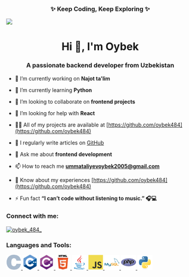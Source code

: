 <h3 align="center">✨ Keep Coding, Keep Exploring ✨</h3>
<img src="https://media.giphy.com/media/hvRJCLFzcasrR4ia7z/giphy.gif" width="80px">
</p>
<h1 align="center">Hi 👋, I'm Oybek</h1>
<h3 align="center">A passionate backend developer from Uzbekistan</h3>

- 🔭 I’m currently working on **Najot ta'lim**

- 🌱 I’m currently learning **Python**

- 👯 I’m looking to collaborate on **frontend projects**

- 🤝 I’m looking for help with **React**

- 👨‍💻 All of my projects are available at [https://github.com/oybek484](https://github.com/oybek484)

- 📝 I regularly write articles on [GitHub](GitHub)

- 💬 Ask me about **frontend development**

- 📫 How to reach me **ummataliyevoybek2005@gmail.com**

- 📄 Know about my experiences [https://github.com/oybek484](https://github.com/oybek484)

- ⚡ Fun fact **“I can’t code without listening to music.” 🎧💻**

<h3 align="left">Connect with me:</h3>
<p align="left">
<a href="https://instagram.com/oybek_484_" target="blank"><img align="center" src="https://raw.githubusercontent.com/rahuldkjain/github-profile-readme-generator/master/src/images/icons/Social/instagram.svg" alt="oybek_484_" height="30" width="40" /></a>
</p>

<h3 align="left">Languages and Tools:</h3>
<p align="left"> <a href="https://www.cprogramming.com/" target="_blank" rel="noreferrer"> <img src="https://raw.githubusercontent.com/devicons/devicon/master/icons/c/c-original.svg" alt="c" width="40" height="40"/> </a> <a href="https://www.w3schools.com/cpp/" target="_blank" rel="noreferrer"> <img src="https://raw.githubusercontent.com/devicons/devicon/master/icons/cplusplus/cplusplus-original.svg" alt="cplusplus" width="40" height="40"/> </a> <a href="https://www.w3schools.com/cs/" target="_blank" rel="noreferrer"> <img src="https://raw.githubusercontent.com/devicons/devicon/master/icons/csharp/csharp-original.svg" alt="csharp" width="40" height="40"/> </a> <a href="https://www.w3.org/html/" target="_blank" rel="noreferrer"> <img src="https://raw.githubusercontent.com/devicons/devicon/master/icons/html5/html5-original-wordmark.svg" alt="html5" width="40" height="40"/> </a> <a href="https://www.java.com" target="_blank" rel="noreferrer"> <img src="https://raw.githubusercontent.com/devicons/devicon/master/icons/java/java-original.svg" alt="java" width="40" height="40"/> </a> <a href="https://developer.mozilla.org/en-US/docs/Web/JavaScript" target="_blank" rel="noreferrer"> <img src="https://raw.githubusercontent.com/devicons/devicon/master/icons/javascript/javascript-original.svg" alt="javascript" width="40" height="40"/> </a> <a href="https://www.mysql.com/" target="_blank" rel="noreferrer"> <img src="https://raw.githubusercontent.com/devicons/devicon/master/icons/mysql/mysql-original-wordmark.svg" alt="mysql" width="40" height="40"/> </a> <a href="https://www.php.net" target="_blank" rel="noreferrer"> <img src="https://raw.githubusercontent.com/devicons/devicon/master/icons/php/php-original.svg" alt="php" width="40" height="40"/> </a> <a href="https://www.python.org" target="_blank" rel="noreferrer"> <img src="https://raw.githubusercontent.com/devicons/devicon/master/icons/python/python-original.svg" alt="python" width="40" height="40"/> </a> </p>


